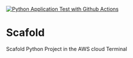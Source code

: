 [![Python Application Test with Github Actions](https://github.com/GhodratRezaei/Scafold/actions/workflows/main.yml/badge.svg)](https://github.com/GhodratRezaei/Scafold/actions/workflows/main.yml)

# Scafold
Scafold Python Project in the AWS cloud Terminal
